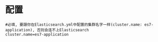 # 配置

```properties
#必填, 要跟你在Elasticsearch.yml中配置的集群名字一样(cluster.name: es7-application), 否则会连不上Elasticsearch
cluster.name=es7-application
```

